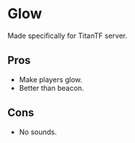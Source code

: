 # Glow
Made specifically for TitanTF server.

## Pros
- Make players glow.
- Better than beacon.

## Cons
- No sounds.
